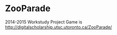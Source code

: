 # ZooParade
2014-2015 Workstudy Project
Game is http://digitalscholarship.utsc.utoronto.ca/ZooParade/
